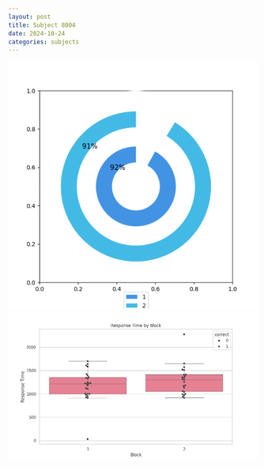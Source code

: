 ```yaml
---
layout: post
title: Subject 8004
date: 2024-10-24
categories: subjects
---
```


![](data/8004/run-23/8004__acc_test.png)
![](data/8004/run-23/8004_rt.png)
